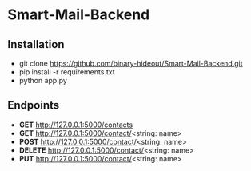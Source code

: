 # Smart-Mail-Backend
## Installation
* git clone https://github.com/binary-hideout/Smart-Mail-Backend.git
* pip install -r requirements.txt
* python app.py
## Endpoints
* **GET** http://127.0.0.1:5000/contacts
* **GET** http://127.0.0.1:5000/contact/<string: name>
* **POST** http://127.0.0.1:5000/contact/<string: name>
* **DELETE** http://127.0.0.1:5000/contact/<string: name>
* **PUT** http://127.0.0.1:5000/contact/<string: name>